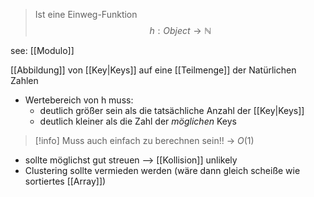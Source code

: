 > Ist eine Einweg-Funktion 
$$h: Object \longrightarrow \mathbb{N}$$

see: [[Modulo]]

[[Abbildung]] von [[Key|Keys]] auf eine [[Teilmenge]] der Natürlichen Zahlen
- Wertebereich von h muss:
	- deutlich größer sein als die tatsächliche Anzahl der [[Key|Keys]]
	- deutlich kleiner als die Zahl der _möglichen_ Keys
> [!info] Muss auch einfach zu berechnen sein!! -> $O(1)$

- sollte möglichst gut streuen --> [[Kollision]] unlikely
- Clustering sollte vermieden werden (wäre dann gleich scheiße wie sortiertes [[Array]])